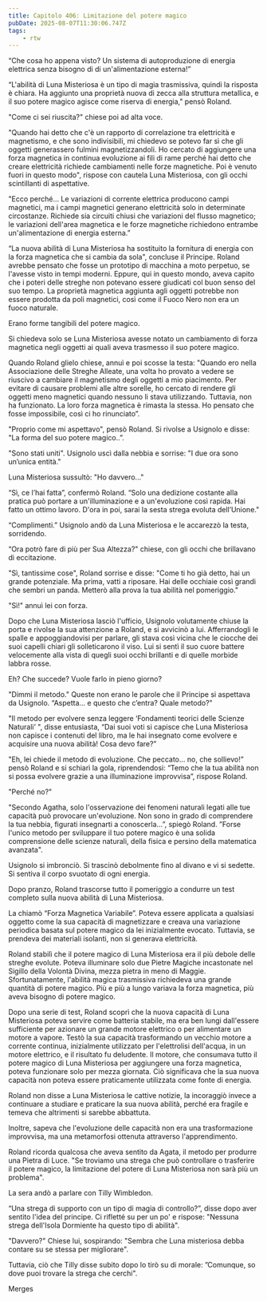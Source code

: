 ```yaml
---
title: Capitolo 406: Limitazione del potere magico
pubDate: 2025-08-07T11:30:06.747Z
tags:
    - rtw
---
```











“Che cosa ho appena visto? Un sistema di autoproduzione di energia elettrica senza bisogno di di un'alimentazione esterna!”


“L'abilità di Luna Misteriosa è un tipo di magia trasmissiva, quindi la risposta è chiara. Ha aggiunto una proprietà nuova di zecca alla struttura metallica, e il suo potere magico agisce come riserva di energia," pensò Roland.


"Come ci sei riuscita?" chiese poi ad alta voce.


"Quando hai detto che c'è un rapporto di correlazione tra elettricità e magnetismo, e che sono indivisibili, mi chiedevo se potevo far sì che gli oggetti generassero fulmini magnetizzandoli. Ho cercato di aggiungere una forza magnetica in continua evoluzione ai fili di rame perché hai detto che creare elettricità richiede cambiamenti nelle forze magnetiche. Poi è venuto fuori in questo modo", rispose con cautela Luna Misteriosa, con gli occhi scintillanti di aspettative.


"Ecco perché… Le variazioni di corrente elettrica producono campi magnetici, ma i campi magnetici generano elettricità solo in determinate circostanze. Richiede sia circuiti chiusi che variazioni del flusso magnetico; le variazioni dell'area magnetica e le forze magnetiche richiedono entrambe un'alimentazione di energia esterna.”


“La nuova abilità di Luna Misteriosa ha sostituito la fornitura di energia con la forza magnetica che si cambia da sola", concluse il Principe. Roland avrebbe pensato che fosse un prototipo di macchina a moto perpetuo, se l'avesse visto in tempi moderni. Eppure, qui in questo mondo, aveva capito che i poteri delle streghe non potevano essere giudicati col buon senso del suo tempo. La proprietà magnetica aggiunta agli oggetti potrebbe non essere prodotta da poli magnetici, così come il Fuoco Nero non era un fuoco naturale.


Erano forme tangibili del potere magico.


Si chiedeva solo se Luna Misteriosa avesse notato un cambiamento di forza magnetica negli oggetti ai quali aveva trasmesso il suo potere magico.


Quando Roland glielo chiese, annuì e poi scosse la testa: "Quando ero nella Associazione delle Streghe Alleate, una volta ho provato a vedere se riuscivo a cambiare il magnetismo degli oggetti a mio piacimento. Per evitare di causare problemi alle altre sorelle, ho cercato di rendere gli oggetti meno magnetici quando nessuno li stava utilizzando. Tuttavia, non ha funzionato. La loro forza magnetica è rimasta la stessa. Ho pensato che fosse impossibile, così ci ho rinunciato”.


"Proprio come mi aspettavo", pensò Roland. Si rivolse a Usignolo e disse: "La forma del suo potere magico..”.


"Sono stati uniti". Usignolo uscì dalla nebbia e sorrise: "I due ora sono un’unica entità."


Luna Misteriosa sussultò: "Ho davvero..."


“Sì, ce l’hai fatta”, confermò Roland. “Solo una dedizione costante alla pratica può portare a un'illuminazione e a un'evoluzione così rapida. Hai fatto un ottimo lavoro. D'ora in poi, sarai la sesta strega evoluta dell’Unione."


“Complimenti.” Usignolo andò da Luna Misteriosa e le accarezzò la testa, sorridendo.


“Ora potrò fare di più per Sua Altezza?" chiese, con gli occhi che brillavano di eccitazione.


"Sì, tantissime cose", Roland sorrise e disse: "Come ti ho già detto, hai un grande potenziale. Ma prima, vatti a riposare. Hai delle occhiaie così grandi che sembri un panda. Metterò alla prova la tua abilità nel pomeriggio."


"Sì!" annuì lei con forza.


Dopo che Luna Misteriosa lasciò l'ufficio, Usignolo volutamente chiuse la porta e rivolse la sua attenzione a Roland, e si avvicinò a lui. Afferrandogli le spalle e appoggiandovisi per parlare, gli stava così vicina che le ciocche dei suoi capelli chiari gli solleticarono il viso. Lui si sentì il suo cuore battere velocemente alla vista di quegli suoi occhi brillanti e di quelle morbide labbra rosse.


Eh? Che succede? Vuole farlo in pieno giorno?


"Dimmi il metodo." Queste non erano le parole che il Principe si aspettava da Usignolo. “Aspetta… e questo che c’entra? Quale metodo?"


"Il metodo per evolvere senza leggere ‘Fondamenti teorici delle Scienze Naturali’ ", disse entusiasta, “Dai suoi voti si capisce che Luna Misteriosa non capisce i contenuti del libro, ma le hai insegnato come evolvere e acquisire una nuova abilità! Cosa devo fare?”


"Eh, lei chiede il metodo di evoluzione. Che peccato… no, che sollievo!” pensò Roland e si schiarì la gola, riprendendosi: “Temo che la tua abilità non si possa evolvere grazie a una illuminazione improvvisa”, rispose Roland.


"Perché no?"


"Secondo Agatha, solo l'osservazione dei fenomeni naturali legati alle tue capacità può provocare un'evoluzione. Non sono in grado di comprendere la tua nebbia, figurati insegnarti a conoscerla…”, spiegò Roland. ”Forse l'unico metodo per sviluppare il tuo potere magico è una solida comprensione delle scienze naturali, della fisica e persino della matematica avanzata".


Usignolo si imbronciò. Si trascinò debolmente fino al divano e vi si sedette. Si sentiva il corpo svuotato di ogni energia.


Dopo pranzo, Roland trascorse tutto il pomeriggio a condurre un test completo sulla nuova abilità di Luna Misteriosa.


La chiamò “Forza Magnetica Variabile”. Poteva essere applicata a qualsiasi oggetto come la sua capacità di magnetizzare e creava una variazione periodica basata sul potere magico da lei inizialmente evocato. Tuttavia, se prendeva dei materiali isolanti, non si generava elettricità.


Roland stabilì che il potere magico di Luna Misteriosa era il più debole delle streghe evolute. Poteva illuminare solo due Pietre Magiche incastonate nel Sigillo della Volontà Divina, mezza pietra in meno di Maggie. Sfortunatamente, l'abilità magica trasmissiva richiedeva una grande quantità di potere magico. Più e più a lungo variava la forza magnetica, più aveva bisogno di potere magico.


Dopo una serie di test, Roland scoprì che la nuova capacità di Luna Misteriosa poteva servire come batteria stabile, ma era ben lungi dall'essere sufficiente per azionare un grande motore elettrico o per alimentare un motore a vapore. Testò la sua capacità trasformando un vecchio motore a corrente continua, inizialmente utilizzato per l'elettrolisi dell'acqua, in un motore elettrico, e il risultato fu deludente. Il motore, che consumava tutto il potere magico di Luna Misteriosa per aggiungere una forza magnetica, poteva funzionare solo per mezza giornata. Ciò significava che la sua nuova capacità non poteva essere praticamente utilizzata come fonte di energia.


Roland non disse a Luna Misteriosa le cattive notizie, la incoraggiò invece a continuare a studiare e praticare la sua nuova abilità, perché era fragile e temeva che altrimenti si sarebbe abbattuta.


Inoltre, sapeva che l'evoluzione delle capacità non era una trasformazione improvvisa, ma una metamorfosi ottenuta attraverso l'apprendimento.


Roland ricorda qualcosa che aveva sentito da Agata, il metodo per produrre una Pietra di Luce. "Se troviamo una strega che può controllare o trasferire il potere magico, la limitazione del potere di Luna Misteriosa non sarà più un problema".


La sera andò a parlare con Tilly Wimbledon.


“Una strega di supporto con un tipo di magia di controllo?”, disse dopo aver sentito l'idea del principe. Ci rifletté su per un po' e rispose: "Nessuna strega dell'Isola Dormiente ha questo tipo di abilità".


"Davvero?" Chiese lui, sospirando: "Sembra che Luna misteriosa debba contare su se stessa per migliorare".


Tuttavia, ciò che Tilly disse subito dopo lo tirò su di morale: ”Comunque, so dove puoi trovare la strega che cerchi".


 


Merges
                                


                                



